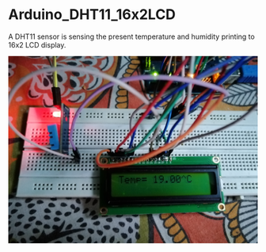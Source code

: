 # Arduino_DHT11_16x2LCD
A DHT11 sensor is sensing the present temperature and humidity printing to 16x2 LCD display. 

<p align="center">
<img width=650 src="temp_disp_arduino.jpg">
</p>
